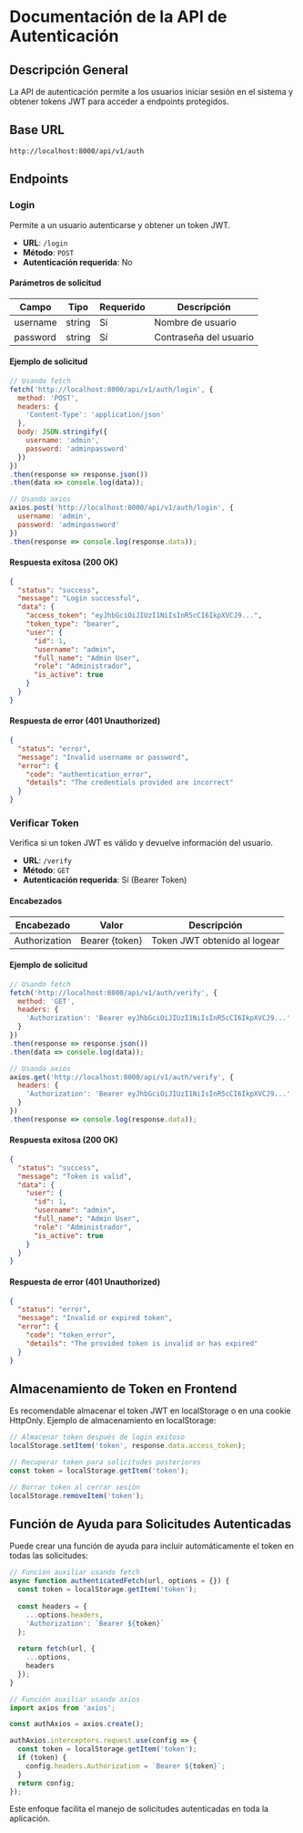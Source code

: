 # Documentación de la API de Autenticación

## Descripción General

La API de autenticación permite a los usuarios iniciar sesión en el sistema y obtener tokens JWT para acceder a endpoints protegidos.

## Base URL

```
http://localhost:8000/api/v1/auth
```

## Endpoints

### Login

Permite a un usuario autenticarse y obtener un token JWT.

- **URL**: `/login`
- **Método**: `POST`
- **Autenticación requerida**: No

#### Parámetros de solicitud

| Campo    | Tipo   | Requerido | Descripción            |
|----------|--------|-----------|------------------------|
| username | string | Sí        | Nombre de usuario      |
| password | string | Sí        | Contraseña del usuario |

#### Ejemplo de solicitud

```javascript
// Usando fetch
fetch('http://localhost:8000/api/v1/auth/login', {
  method: 'POST',
  headers: {
    'Content-Type': 'application/json'
  },
  body: JSON.stringify({
    username: 'admin',
    password: 'adminpassword'
  })
})
.then(response => response.json())
.then(data => console.log(data));

// Usando axios
axios.post('http://localhost:8000/api/v1/auth/login', {
  username: 'admin',
  password: 'adminpassword'
})
.then(response => console.log(response.data));
```

#### Respuesta exitosa (200 OK)

```json
{
  "status": "success",
  "message": "Login successful",
  "data": {
    "access_token": "eyJhbGciOiJIUzI1NiIsInR5cCI6IkpXVCJ9...",
    "token_type": "bearer",
    "user": {
      "id": 1,
      "username": "admin",
      "full_name": "Admin User",
      "role": "Administrador",
      "is_active": true
    }
  }
}
```

#### Respuesta de error (401 Unauthorized)

```json
{
  "status": "error",
  "message": "Invalid username or password",
  "error": {
    "code": "authentication_error",
    "details": "The credentials provided are incorrect"
  }
}
```

### Verificar Token

Verifica si un token JWT es válido y devuelve información del usuario.

- **URL**: `/verify`
- **Método**: `GET`
- **Autenticación requerida**: Sí (Bearer Token)

#### Encabezados

| Encabezado     | Valor            | Descripción                   |
|----------------|------------------|-------------------------------|
| Authorization  | Bearer {token}   | Token JWT obtenido al logear  |

#### Ejemplo de solicitud

```javascript
// Usando fetch
fetch('http://localhost:8000/api/v1/auth/verify', {
  method: 'GET',
  headers: {
    'Authorization': 'Bearer eyJhbGciOiJIUzI1NiIsInR5cCI6IkpXVCJ9...'
  }
})
.then(response => response.json())
.then(data => console.log(data));

// Usando axios
axios.get('http://localhost:8000/api/v1/auth/verify', {
  headers: {
    'Authorization': 'Bearer eyJhbGciOiJIUzI1NiIsInR5cCI6IkpXVCJ9...'
  }
})
.then(response => console.log(response.data));
```

#### Respuesta exitosa (200 OK)

```json
{
  "status": "success",
  "message": "Token is valid",
  "data": {
    "user": {
      "id": 1,
      "username": "admin",
      "full_name": "Admin User",
      "role": "Administrador",
      "is_active": true
    }
  }
}
```

#### Respuesta de error (401 Unauthorized)

```json
{
  "status": "error",
  "message": "Invalid or expired token",
  "error": {
    "code": "token_error",
    "details": "The provided token is invalid or has expired"
  }
}
```

## Almacenamiento de Token en Frontend

Es recomendable almacenar el token JWT en localStorage o en una cookie HttpOnly. Ejemplo de almacenamiento en localStorage:

```javascript
// Almacenar token después de login exitoso
localStorage.setItem('token', response.data.access_token);

// Recuperar token para solicitudes posteriores
const token = localStorage.getItem('token');

// Borrar token al cerrar sesión
localStorage.removeItem('token');
```

## Función de Ayuda para Solicitudes Autenticadas

Puede crear una función de ayuda para incluir automáticamente el token en todas las solicitudes:

```javascript
// Función auxiliar usando fetch
async function authenticatedFetch(url, options = {}) {
  const token = localStorage.getItem('token');
  
  const headers = {
    ...options.headers,
    'Authorization': `Bearer ${token}`
  };
  
  return fetch(url, {
    ...options,
    headers
  });
}

// Función auxiliar usando axios
import axios from 'axios';

const authAxios = axios.create();

authAxios.interceptors.request.use(config => {
  const token = localStorage.getItem('token');
  if (token) {
    config.headers.Authorization = `Bearer ${token}`;
  }
  return config;
});
```

Este enfoque facilita el manejo de solicitudes autenticadas en toda la aplicación.
